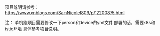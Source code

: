 项目说明请参考：https://www.cnblogs.com/SamNicole1809/p/12200875.html

注：
单机跑项目需要修改一下person和device的yml文件
部署的话，需要k8s和istio环境
具体参考项目说明。
